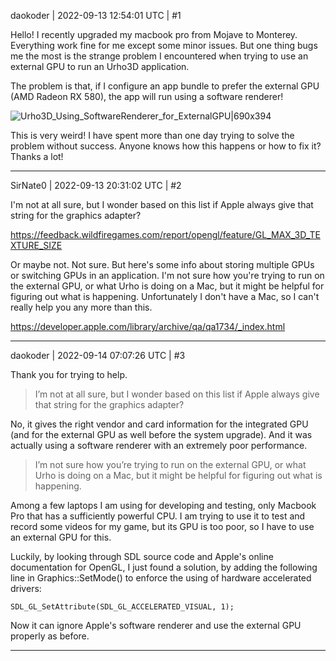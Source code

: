 daokoder | 2022-09-13 12:54:01 UTC | #1

Hello! I recently upgraded my macbook pro from Mojave to Monterey. Everything work fine for me except some minor issues. But one thing bugs me the most is the strange problem I encountered when trying to use an external GPU to run an Urho3D application.

The problem is that, if I configure an app bundle to prefer the external GPU (AMD Radeon RX 580), the app will run using a software renderer!

![Urho3D_Using_SoftwareRenderer_for_ExternalGPU|690x394](upload://dDoM4ztGkBMRCd8txjSTiu8Ujkd.jpeg)

This is very weird! I have spent more than one day trying to solve the problem without success. Anyone knows how this happens or how to fix it? Thanks a lot!

-------------------------

SirNate0 | 2022-09-13 20:31:02 UTC | #2

I'm not at all sure, but I wonder based on this list if Apple always give that string for the graphics adapter?

https://feedback.wildfiregames.com/report/opengl/feature/GL_MAX_3D_TEXTURE_SIZE

Or maybe not. Not sure. But here's some info about storing multiple GPUs or switching GPUs in an application. I'm not sure how you're trying to run on the external GPU, or what Urho is doing on a Mac, but it might be helpful for figuring out what is happening. Unfortunately I don't have a Mac, so I can't really help you any more than this.

https://developer.apple.com/library/archive/qa/qa1734/_index.html

-------------------------

daokoder | 2022-09-14 07:07:26 UTC | #3

Thank you for trying to help.

> I’m not at all sure, but I wonder based on this list if Apple always give that string for the graphics adapter?

No, it gives the right vendor and card information for the integrated GPU (and for the external GPU as well before the system upgrade). And it was actually using a software renderer with an extremely poor performance.

>  I’m not sure how you’re trying to run on the external GPU, or what Urho is doing on a Mac, but it might be helpful for figuring out what is happening.

Among a few laptops I am using for developing and testing, only Macbook Pro that has a sufficiently powerful CPU. I am trying to use it to test and record some videos for my game, but its GPU is too poor, so I have to use an external GPU for this.

Luckily, by looking through SDL source code and Apple's online documentation for OpenGL, I just found a solution, by adding the following line in Graphics::SetMode() to enforce the using of hardware accelerated drivers:
```
SDL_GL_SetAttribute(SDL_GL_ACCELERATED_VISUAL, 1);
```
Now it can ignore Apple's software renderer and use the external GPU properly as before.

-------------------------

